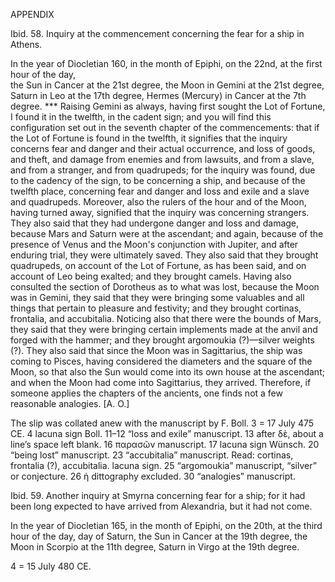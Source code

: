 APPENDIX

Ibid. 58. Inquiry at the commencement concerning the fear for a ship in Athens.

In the year of Diocletian 160, in the month of Epiphi, on the 22nd, at the first hour of the day,  
the Sun in Cancer at the 21st degree, the Moon in Gemini at the 21st degree, Saturn in Leo at the 17th degree, Hermes (Mercury) in Cancer at the 7th degree. *** Raising Gemini as always, having first sought the Lot of Fortune, I found it in the twelfth, in the cadent sign; and you will find this configuration set out in the seventh chapter of the commencements: that if the Lot of Fortune is found in the twelfth, it signifies that the inquiry concerns fear and danger and their actual occurrence, and loss of goods, and theft, and damage from enemies and from lawsuits, and from a slave, and from a stranger, and from quadrupeds; for the inquiry was found, due to the cadency of the sign, to be concerning a ship, and because of the twelfth place, concerning fear and danger and loss and exile and a slave and quadrupeds. Moreover, also the rulers of the hour and of the Moon, having turned away, signified that the inquiry was concerning strangers. They also said that they had undergone danger and loss and damage, because Mars and Saturn were at the ascendant; and again, because of the presence of Venus and the Moon's conjunction with Jupiter, and after enduring trial, they were ultimately saved. They also said that they brought quadrupeds, on account of the Lot of Fortune, as has been said, and on account of Leo being exalted; and they brought camels. Having also consulted the section of Dorotheus as to what was lost, because the Moon was in Gemini, they said that they were bringing some valuables and all things that pertain to pleasure and festivity; and they brought cortinas, frontalia, and accubitalia. Noticing also that there were the bounds of Mars, they said that they were bringing certain implements made at the anvil and forged with the hammer; and they brought argomoukia (?)—silver weights (?). They also said that since the Moon was in Sagittarius, the ship was coming to Pisces, having considered the diameters and the square of the Moon, so that also the Sun would come into its own house at the ascendant; and when the Moon had come into Sagittarius, they arrived. Therefore, if someone applies the chapters of the ancients, one finds not a few reasonable analogies.        [A. O.]

The slip was collated anew with the manuscript by F. Boll. 3 = 17 July 475 CE. 4 lacuna sign Boll. 11–12 “loss and exile” manuscript. 13 after δὲ, about a line’s space left blank. 16 παρασῶν manuscript. 17 lacuna sign Wünsch. 20 “being lost” manuscript. 23 “accubitalia” manuscript. Read: cortinas, frontalia (?), accubitalia. lacuna sign. 25 “argomoukia” manuscript, “silver” or conjecture. 26 ἡ dittography excluded. 30 “analogies” manuscript.

Ibid. 59. Another inquiry at Smyrna concerning fear for a ship; for it had been long expected to have arrived from Alexandria, but it had not come.

In the year of Diocletian 165, in the month of Epiphi, on the 20th, at the third hour of the day, day of Saturn, the Sun in Cancer at the 19th degree, the Moon in Scorpio at the 11th degree, Saturn in Virgo at the 19th degree.

4 = 15 July 480 CE.